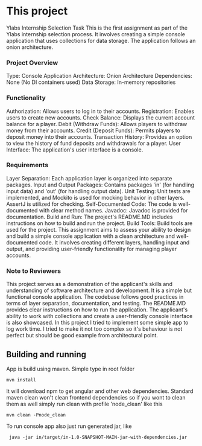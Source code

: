 # This project
Ylabs Internship Selection Task
This is the first assignment as part of the Ylabs internship selection process.
It involves creating a simple console application that uses collections for data storage.
The application follows an onion architecture.

### Project Overview
Type: Console Application
Architecture: Onion Architecture
Dependencies: None (No DI containers used)
Data Storage: In-memory repositories

### Functionality
Authorization: Allows users to log in to their accounts.
Registration: Enables users to create new accounts.
Check Balance: Displays the current account balance for a player.
Debit (Withdraw Funds): Allows players to withdraw money from their accounts.
Credit (Deposit Funds): Permits players to deposit money into their accounts.
Transaction History: Provides an option to view the history of fund deposits and withdrawals for a player.
User Interface: The application's user interface is a console.

### Requirements
Layer Separation: Each application layer is organized into separate packages.
Input and Output Packages: Contains packages 'in' (for handling input data) and 'out' (for handling output data).
Unit Testing: Unit tests are implemented, and Mockito is used for mocking behavior in other layers. AssertJ is utilized for checking.
Self-Documented Code: The code is well-documented with clear method names.
Javadoc: Javadoc is provided for documentation.
Build and Run: The project's README.MD includes instructions on how to build and run the project.
Build Tools: Build tools are used for the project.
This assignment aims to assess your ability to design and build a simple console application with a clean architecture and well-documented code. It involves creating different layers, handling input and output, and providing user-friendly functionality for managing player accounts.

### Note to Reviewers
This project serves as a demonstration of the applicant's skills and understanding of software architecture and development. It is a simple but functional console application. The codebase follows good practices in terms of layer separation, documentation, and testing. The README.MD provides clear instructions on how to run the application. The applicant's ability to work with collections and create a user-friendly console interface is also showcased.
In this project I tried to implement some simple app to log work time. I tried to make it not too complex so it's behaviour is not perfect but should be good example from architectural point.


## Building and running

App is build using maven. Simple type in root folder
```
mvn install
```

It will download npm to get angular and other web dependencies. Standard maven clean won't clean frontend dependencies so if you wont to clean them as well simply run clean with profile 'node_clean' like this
```
mvn clean -Pnode_clean
```
To run console app also just run generated jar, like
```
 java -jar in/target/in-1.0-SNAPSHOT-MAIN-jar-with-dependencies.jar
```
